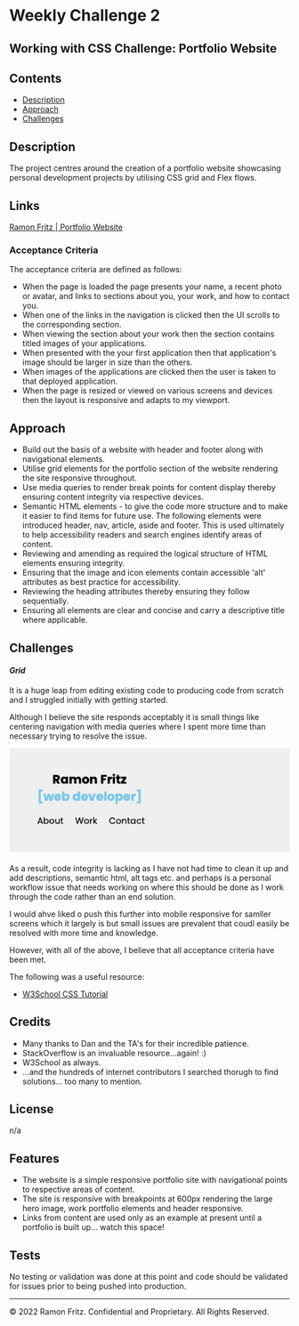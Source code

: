 # Weekly Challenge 2

## Working with CSS Challenge: Portfolio Website 

## Contents
* [Description](#description)
* [Approach](#approach)
* [Challenges](#challenges)

## Description

The project centres around the creation of a portfolio website showcasing personal development projects by utilising CSS grid and Flex flows.


## Links

[Ramon Fritz | Portfolio Website](https://urbanpatrol.github.io/working-with-css-challenge/challenge/index.html)

### Acceptance Criteria

The acceptance criteria are defined as follows:
* When the page is loaded the page presents your name, a recent photo or avatar, and links to sections about you, your work, and how to contact you.
* When one of the links in the navigation is clicked then the UI scrolls to the corresponding section.
* When viewing the section about your work then the section contains titled images of your applications.
* When presented with the your first application then that application's image should be larger in size than the others.
* When images of the applications are clicked then the user is taken to that deployed application.
* When the page is resized or viewed on various screens and devices then the layout is responsive and adapts to my viewport.

## Approach
* Build out the basis of a website with header and footer along with navigational elements.
* Utilise grid elements for the portfolio section of the website rendering the site responsive throughout.
* Use media queries to render break points for content display thereby ensuring content integrity via respective devices.
* Semantic HTML elements - to give the code more structure and to make it easier to find items for future use. The following elements were introduced header, nav, article, aside and footer. This is used ultimately to help accessibility readers and search engines identify areas of content. 
* Reviewing and amending as required the logical structure of HTML elements ensuring integrity.
* Ensuring that the image and icon elements contain accessible 'alt' attributes as best practice for accessibility.
* Reviewing the heading attributes thereby ensuring they follow sequentially.
* Ensuring all elements are clear and concise and carry a descriptive title where applicable.

## Challenges
#### *Grid*
It is a huge leap from editing existing code to producing code from scratch and I struggled initially with getting started.

Although I believe the site responds acceptably it is small things like centering navigation with media queries where I spent more time than necessary trying to resolve the issue.

![](challenge/assets/images/portfolio-site-nav.png)

As a result, code integrity is lacking as I have not had time to clean it up and add descriptions, semantic html, alt tags etc. and perhaps is a personal workflow issue that needs working on where this should be done as I work through the code rather than an end solution.

I would ahve liked o push this further into mobile responsive for samller screens which it largely is but small issues are prevalent that coudl easily be resolved with more time and knowledge.

However, with all of the above, I believe that all acceptance criteria have been met.   

The following was a useful resource:
* [W3School CSS Tutorial](https://www.w3schools.com/css/)

## Credits

* Many thanks to Dan and the TA's for their incredible patience.
* StackOverflow is an invaluable resource...again! :)
* W3School as always.
* ...and the hundreds of internet contributors I searched thorugh to find solutions... too many to mention.

## License

n/a

## Features

* The website is a simple responsive portfolio site with navigational points to respective areas of content.
* The site is responsive with breakpoints at 600px rendering the large hero image, work portfolio elements and header responsive.
* Links from content are used only as an example at present until a portfolio is built up... watch this space!

## Tests

No testing or validation was done at this point and code should be validated for issues prior to being pushed into production.

---

© 2022 Ramon Fritz. Confidential and Proprietary. All Rights Reserved. 